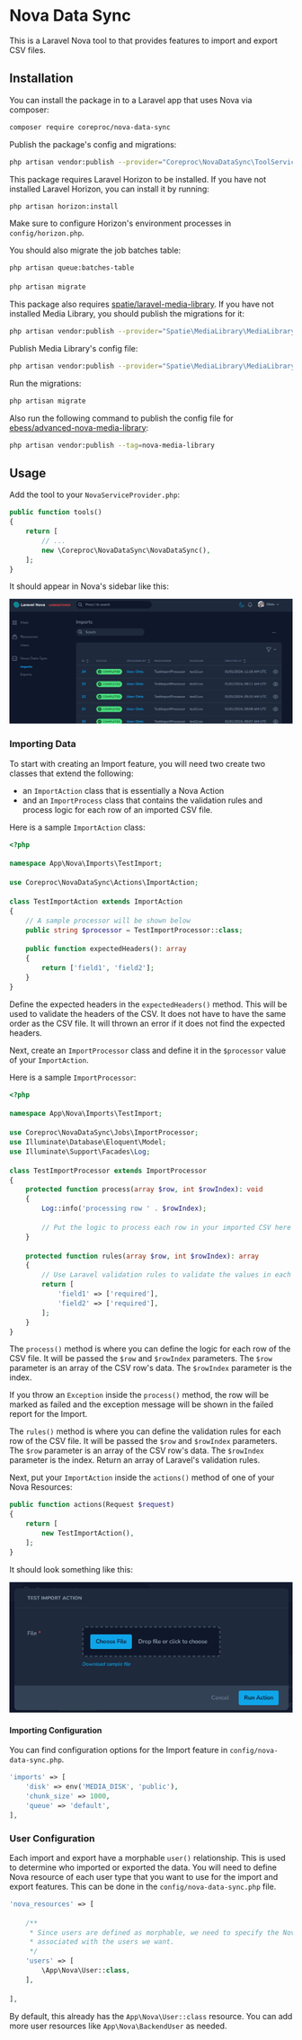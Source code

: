 # Nova Data Sync

This is a Laravel Nova tool to that provides features to import and export CSV files.

## Installation

You can install the package in to a Laravel app that uses Nova via composer:

```bash
composer require coreproc/nova-data-sync
```

Publish the package's config and migrations:

```bash
php artisan vendor:publish --provider="Coreproc\NovaDataSync\ToolServiceProvider"
```

This package requires Laravel Horizon to be installed. If you have not installed Laravel Horizon, you can install it by
running:

```bash
php artisan horizon:install
```

Make sure to configure Horizon's environment processes in `config/horizon.php`.

You should also migrate the job batches table:

```bash
php artisan queue:batches-table

php artisan migrate
```

This package also requires [spatie/laravel-media-library](https://github.com/spatie/laravel-medialibrary). If you have
not installed Media Library, you should
publish the migrations for it:

```bash
php artisan vendor:publish --provider="Spatie\MediaLibrary\MediaLibraryServiceProvider" --tag="medialibrary-migrations"
```

Publish Media Library's config file:

```bash
php artisan vendor:publish --provider="Spatie\MediaLibrary\MediaLibraryServiceProvider" --tag="medialibrary-config"
```

Run the migrations:

```bash
php artisan migrate
```

Also run the following command to publish the config file for
[ebess/advanced-nova-media-library](https://github.com/ebess/advanced-nova-media-library):

```bash
php artisan vendor:publish --tag=nova-media-library
```

## Usage

Add the tool to your `NovaServiceProvider.php`:

```php
public function tools()
{
    return [
        // ...
        new \Coreproc\NovaDataSync\NovaDataSync(),
    ];
}
```

It should appear in Nova's sidebar like this:

![Import Action](https://raw.githubusercontent.com/coreproc/nova-data-sync/main/docs/import-index.png)

### Importing Data

To start with creating an Import feature, you will need two create two classes that extend the following:

- an `ImportAction` class that is essentially a Nova Action
- and an `ImportProcess` class that contains the validation rules and process logic for each row of an imported CSV
  file.

Here is a sample `ImportAction` class:

```php
<?php

namespace App\Nova\Imports\TestImport;

use Coreproc\NovaDataSync\Actions\ImportAction;

class TestImportAction extends ImportAction
{
    // A sample processor will be shown below
    public string $processor = TestImportProcessor::class;
    
    public function expectedHeaders(): array
    {
        return ['field1', 'field2'];
    }
}
```

Define the expected headers in the `expectedHeaders()` method. This will be used to validate the headers of the CSV. It
does not have to have the same order as the CSV file. It will thrown an error if it does not find the expected headers.

Next, create an `ImportProcessor` class and define it in the `$processor` value of your `ImportAction`.

Here is a sample `ImportProcessor`:

```php
<?php

namespace App\Nova\Imports\TestImport;

use Coreproc\NovaDataSync\Jobs\ImportProcessor;
use Illuminate\Database\Eloquent\Model;
use Illuminate\Support\Facades\Log;

class TestImportProcessor extends ImportProcessor
{
    protected function process(array $row, int $rowIndex): void
    {
        Log::info('processing row ' . $rowIndex);
        
        // Put the logic to process each row in your imported CSV here
    }

    protected function rules(array $row, int $rowIndex): array
    {
        // Use Laravel validation rules to validate the values in each row.
        return [
            'field1' => ['required'],
            'field2' => ['required'],
        ];
    }
}
```

The `process()` method is where you can define the logic for each row of the CSV file. It will be passed the `$row` and
`$rowIndex` parameters. The `$row` parameter is an array of the CSV row's data. The `$rowIndex` parameter is the index.

If you throw an `Exception` inside the `process()` method, the row will be marked as failed and the exception message
will be shown in the failed report for the Import.

The `rules()` method is where you can define the validation rules for each row of the CSV file. It will be passed the
`$row` and `$rowIndex` parameters. The `$row` parameter is an array of the CSV row's data. The `$rowIndex` parameter is
the index. Return an array of Laravel's validation rules.

Next, put your `ImportAction` inside the `actions()` method of one of your Nova Resources:

```php
public function actions(Request $request)
{
    return [
        new TestImportAction(),
    ];
}
```

It should look something like this:

![Import Action](https://raw.githubusercontent.com/coreproc/nova-data-sync/main/docs/import-action.png)

#### Importing Configuration

You can find configuration options for the Import feature in `config/nova-data-sync.php`.

```php
'imports' => [
    'disk' => env('MEDIA_DISK', 'public'),
    'chunk_size' => 1000,
    'queue' => 'default',
],
```

### User Configuration

Each import and export have a morphable `user()` relationship. This is used to determine who imported or exported the
data. You will need to define Nova resource of each user type that you want to use for the import and export features.
This can be done in the `config/nova-data-sync.php` file.

```php
'nova_resources' => [

    /**
     * Since users are defined as morphable, we need to specify the Nova resource
     * associated with the users we want.
     */
    'users' => [
        \App\Nova\User::class,
    ],

],
```

By default, this already has the `App\Nova\User::class` resource. You can add more user resources like 
`App\Nova\BackendUser` as needed.
